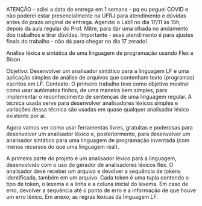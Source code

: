 ATENÇÃO - adiei a data de entrega em 1 semana - pq eu peguei COVID e não poderei estar presencialmente na UFRJ para atendimento e dúvidas antes do prazo original de entrega. Agendei o Lab1 no dia 17/11 às 15h, depois da aula regular do Prof. Mitre, para dar uma olhada no andamento dos trabalhos e tirar dúvidas. Importante - esse atendimento é para ajustes finais do trabalho - não dá para chegar no dia 17 zerado!. 


Análise léxica e sintática de uma linguagem de programação usando Flex e Bison

Objetivo:
Desenvolver um analisador sintático para a linguagem LF e uma aplicação simples de análise de arquivos que contenham texto (programas) escritos em LF.
Contexto:
O primeiro trabalho teve como objetivo mostrar como usar autômatos finitos, de uma maneira bem simples, para implementar o reconhecimento de sentenças de uma linguagem regular.  A técnica usada serve para desenvolver analisadores léxicos simples e variações dessa técnica são usadas em quase qualquer analisador léxico existente por aí.

Agora vamos ver como usar ferramentas livres, gratuitas e poderosas para desenvolver um analisador léxico e, posteriormente, para desenvolver um analisador sintático para uma linguagem de programação inventada (com menos recursos do que uma linguagem real).

A primeira parte do projeto é um analisador léxico para a linguagem, desenvolvido com o uso do gerador de analisadores léxicos flex.
O analisador deve receber um arquivo e devolver a sequência de tokens identificada, também em um arquivo. Cada token é uma tupla contendo o tipo de token, o lexema e a linha e a coluna inicial do lexema. Em caso de erro, devolver a sequência até o ponto de erro e a informação de que houve um erro léxico.
Em anexo, as regras léxicas da linguagem LF.
